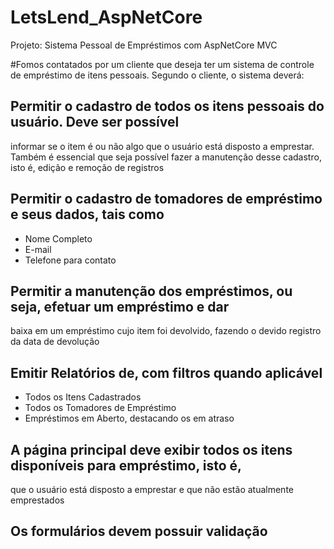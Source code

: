 # LetsLend_AspNetCore
Projeto: Sistema Pessoal de Empréstimos com AspNetCore MVC

#Fomos contatados por um cliente que deseja ter um sistema de controle de 
empréstimo de itens pessoais. Segundo o cliente, o sistema deverá:
## Permitir o cadastro de todos os itens pessoais do usuário. Deve ser possível 
informar se o item é ou não algo que o usuário está disposto a emprestar. Também 
é essencial que seja possível fazer a manutenção desse cadastro, isto é, edição e 
remoção de registros
## Permitir o cadastro de tomadores de empréstimo e seus dados, tais como
* Nome Completo
* E-mail
* Telefone para contato
## Permitir a manutenção dos empréstimos, ou seja, efetuar um empréstimo e dar 
baixa em um empréstimo cujo item foi devolvido, fazendo o devido registro da 
data de devolução
## Emitir Relatórios de, com filtros quando aplicável
* Todos os Itens Cadastrados
* Todos os Tomadores de Empréstimo
* Empréstimos em Aberto, destacando os em atraso
## A página principal deve exibir todos os itens disponíveis para empréstimo, isto é, 
que o usuário está disposto a emprestar e que não estão atualmente emprestados
## Os formulários devem possuir validação
